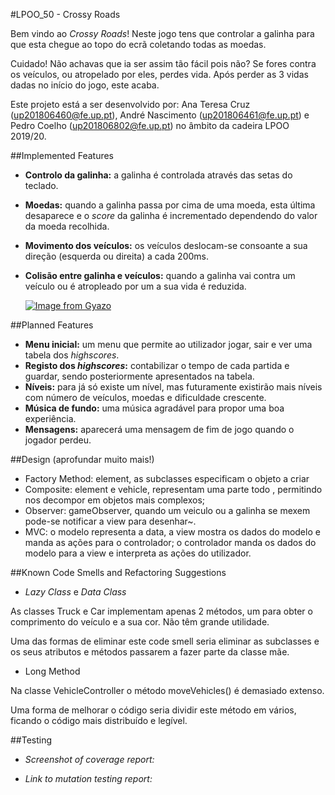 #LPOO_50 - Crossy Roads

Bem vindo ao _Crossy Roads_! Neste jogo tens que controlar a galinha para que esta chegue ao topo do ecrã coletando todas as moedas.

Cuidado! Não achavas que ia ser assim tão fácil pois não? Se fores contra os veículos, ou atropelado por eles, perdes vida. Após perder as 3 vidas dadas no início do jogo, este acaba.

Este projeto está a ser desenvolvido por: Ana Teresa Cruz (up201806460@fe.up.pt), André Nascimento (up201806461@fe.up.pt) e Pedro Coelho (up201806802@fe.up.pt) no âmbito da cadeira LPOO 2019/20.

##Implemented Features 

- **Controlo da galinha:** a galinha é controlada através das setas do teclado.
- **Moedas:** quando a galinha passa por cima de uma moeda, esta última desaparece e o _score_ da galinha é incrementado dependendo do valor da moeda recolhida.
- **Movimento dos veículos:** os veículos deslocam-se consoante a sua direção (esquerda ou direita) a cada 200ms.
- **Colisão entre galinha e veículos:** quando a galinha vai contra um veículo ou é atropleado por um a sua vida é reduzida.

    [![Image from Gyazo](https://i.gyazo.com/63df273c94498e994c27186b530ddefa.gif)](https://gyazo.com/63df273c94498e994c27186b530ddefa)

##Planned Features

- **Menu inicial:** um menu que permite ao utilizador jogar, sair e ver uma tabela dos _highscores_.
- **Registo dos _highscores_:** contabilizar o tempo de cada partida e guardar, sendo posteriormente apresentados na tabela.
- **Níveis:** para já só existe um nível, mas futuramente existirão mais níveis com número de veículos, moedas e dificuldade crescente.
- **Música de fundo:** uma música agradável para propor uma boa experiência.
- **Mensagens:** aparecerá uma mensagem de fim de jogo quando o jogador perdeu.

##Design
(aprofundar muito mais!)
- Factory Method: element, as subclasses especificam o objeto a criar
- Composite: element e vehicle, representam uma parte todo , permitindo nos decompor em objetos mais complexos;
- Observer:  gameObserver, quando um veiculo ou a galinha se mexem pode-se notificar a view para desenhar~.
- MVC: o modelo representa a data, a view mostra os dados do modelo e manda as ações para o controlador; o controlador manda os dados do modelo para a view e interpreta as ações do utilizador.

##Known Code Smells and Refactoring Suggestions

- _Lazy Class_ e _Data Class_

As classes Truck e Car implementam apenas 2 métodos, um para obter o comprimento do veículo e a sua cor. Não têm grande utilidade.

Uma das formas de eliminar este code smell seria eliminar as subclasses e os seus atributos e métodos passarem a fazer parte da classe mãe.

- Long Method

Na classe VehicleController o método moveVehicles() é demasiado extenso.

Uma forma de melhorar o código seria dividir este método em vários, ficando o código mais distribuído e legível.

##Testing

- _Screenshot of coverage report:_

- _Link to mutation testing report:_